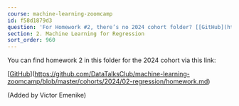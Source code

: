 ```yaml
---
course: machine-learning-zoomcamp
id: f58d1879d3
question: 'For Homework #2, there’s no 2024 cohort folder? [[GitHub](https://github.com/DataTalksClub/machine-learning-zoomcamp/blob/master/02-regression/homework.md)](https://github.com/DataTalksClub/machine-learning-zoomcamp/blob/master/02-regression/homework.md)'
section: 2. Machine Learning for Regression
sort_order: 960
---
```


You can find homework 2 in this folder for the 2024 cohort via this link:

[[GitHub](https://github.com/DataTalksClub/machine-learning-zoomcamp/blob/master/cohorts/2024/02-regression/homework.md)](https://github.com/DataTalksClub/machine-learning-zoomcamp/blob/master/cohorts/2024/02-regression/homework.md)

(Added by Victor Emenike)

